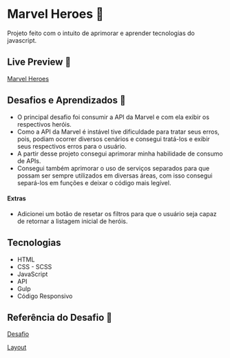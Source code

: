 # Marvel Heroes 🦸

Projeto feito com o intuito de aprimorar e aprender tecnologias do javascript.

## Live Preview 🔗

[Marvel Heroes](https://davysonwss.github.io/marvel-heroes/)

## Desafios e Aprendizados 📌

- O principal desafio foi consumir a API da Marvel e com ela exibir os respectivos heróis.
- Como a API da Marvel é instável tive dificuldade para tratar seus erros, pois, podiam ocorrer diversos cenários e consegui tratá-los e exibir seus respectivos erros para o usuário.
- A partir desse projeto consegui aprimorar minha habilidade de consumo de APIs.
- Consegui também aprimorar o uso de serviços separados para que possam ser sempre utilizados em diversas áreas, com isso consegui separá-los em funções e deixar o código mais legível.

#### Extras

- Adicionei um botão de resetar os filtros para que o usuário seja capaz de retornar a listagem inicial de heróis.

## Tecnologias

- HTML
- CSS - SCSS
- JavaScript
- API
- Gulp
- Código Responsivo

## Referência do Desafio 🔗

[Desafio](https://github.com/vncsrbro/javascript-challenges/tree/master/marvel-heroes)

[Layout](https://www.figma.com/file/k218AgB7rCMPOsyhvqpiHM/?node-id=223%3A2)
